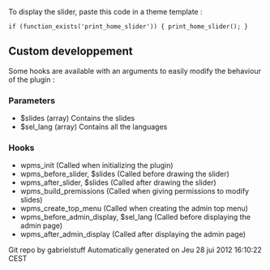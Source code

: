To display the slider, paste this code in a theme template :

   `if (function_exists('print_home_slider')) {
       print_home_slider();
    }`

## Custom developpement

Some hooks are available with an arguments to easily modify the behaviour of the plugin :

### Parameters

- $slides (array) Contains the slides
- $sel\_lang (array) Contains all the languages

### Hooks

- wpms\_init (Called when initializing the plugin)
- wpms\_before\_slider, $slides (Called before drawing the slider)
- wpms\_after\_slider, $slides (Called after drawing the slider)
- wpms\_build\_premissions (Called when giving permissions to modify slides)
- wpms\_create\_top\_menu (Called when creating the admin top menu)
- wpms\_before\_admin\_display, $sel\_lang (Called before displaying the admin page)
- wpms\_after\_admin\_display (Called after displaying the admin page)

Git repo by gabrielstuff
 Automatically generated on Jeu 28 jui 2012 16:10:22 CEST
